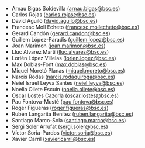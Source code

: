 - Arnau Bigas Soldevilla (arnau.bigas@bsc.es)
- Carlos Rojas (carlos.rojas@bsc.es)
- David Aguiló (david.aguilo@bsc.es)
- Francesc Moll Echeto (francesc.mollecheto@bsc.es)
- Gerard Candón (gerard.candon@bsc.es)
- Guillem López-Paradís (guillem.lopez@bsc.es)
- Joan Marimon (joan.marimon@bsc.es)
- Lluc Alvarez Martí (lluc.alvarez@bsc.es)
- Lorién López Villelas (lorien.lopez@bsc.es)
- Max Doblas-Font (max.doblas@bsc.es)
- Miquel Moretó Planas (miquel.moreto@bsc.es)
- Narcís Rodas (narcis.rodaquiroga@bsc.es)
- Neiel Israel Leyva Santes (neiel.leyva@bsc.es)
- Noelia Oliete Escuin (noelia.oliete@bsc.es)
- Oscar Lostes Cazorla (oscar.lostes@bsc.es)
- Pau Fontova-Musté (pau.fontova@bsc.es)
- Roger Figueras (roger.figueras@bsc.es)
- Rubén Langarita Benítez (ruben.langarita@bsc.es)
- Santiago Marco-Sola (santiago.marco@bsc.es)
- Sergi Soler Arrufat (sergi.soler@bsc.es)
- Víctor Soria-Pardos (victor.soria@bsc.es)
- Xavier Carril (xavier.carril@bsc.es)
